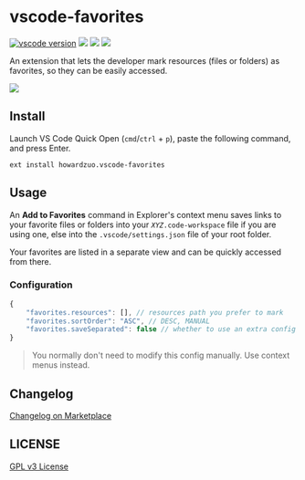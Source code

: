 # vscode-favorites

[![vscode version][vs-image]][vs-url]
![][install-url]
![][rate-url]
![][license-url]

An extension that lets the developer mark resources (files or folders) as favorites, so they can be easily accessed.

![](https://raw.githubusercontent.com/leftstick/vscode-favorites/master/images/preview.gif)

## Install

Launch VS Code Quick Open (`cmd`/`ctrl` + `p`), paste the following command, and press Enter.

```
ext install howardzuo.vscode-favorites
```

## Usage

An __Add to Favorites__ command in Explorer's context menu saves links to your favorite files or folders into your _*`XYZ`*_`.code-workspace` file if you are using one, else into the `.vscode/settings.json` file of your root folder.

Your favorites are listed in a separate view and can be quickly accessed from there.

### Configuration

```javascript
{
    "favorites.resources": [], // resources path you prefer to mark
    "favorites.sortOrder": "ASC", // DESC, MANUAL
    "favorites.saveSeparated": false // whether to use an extra config file
}
```

> You normally don't need to modify this config manually. Use  context menus instead.

## Changelog

[Changelog on Marketplace](https://marketplace.visualstudio.com/items/howardzuo.vscode-favorites/changelog)

## LICENSE

[GPL v3 License](https://raw.githubusercontent.com/leftstick/vscode-favorites/master/LICENSE)

[vs-url]: https://marketplace.visualstudio.com/items?itemName=howardzuo.vscode-favorites
[vs-image]: https://vsmarketplacebadge.apphb.com/version/howardzuo.vscode-favorites.svg
[install-url]: https://vsmarketplacebadge.apphb.com/installs/howardzuo.vscode-favorites.svg
[rate-url]: https://vsmarketplacebadge.apphb.com/rating/howardzuo.vscode-favorites.svg
[license-url]: https://img.shields.io/github/license/leftstick/vscode-favorites.svg
